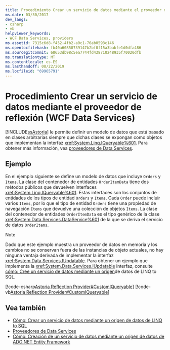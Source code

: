 ```yaml
---
title: Procedimiento Crear un servicio de datos mediante el proveedor de reflexión (WCF Data Services)
ms.date: 03/30/2017
dev_langs:
- csharp
- vb
helpviewer_keywords:
- WCF Data Services, providers
ms.assetid: 7315c6d8-f452-4fb2-a0c1-76ab0593c146
ms.openlocfilehash: fb40a60850739147b2bf0f15a3babfe1d0dfa486
ms.sourcegitcommit: 68653db98c5ea7744fd438710248935f70020dfb
ms.translationtype: MT
ms.contentlocale: es-ES
ms.lasthandoff: 08/22/2019
ms.locfileid: "69965791"
---
```

# <a name="how-to-create-a-data-service-using-the-reflection-provider-wcf-data-services"></a>Procedimiento Crear un servicio de datos mediante el proveedor de reflexión (WCF Data Services)
[!INCLUDE[ssAstoria](../../../../includes/ssastoria-md.md)] le permite definir un modelo de datos que está basado en clases arbitrarias siempre que dichas clases se expongan como objetos que implementan la interfaz <xref:System.Linq.IQueryable%601>. Para obtener más información, vea [proveedores de Data Services](../../../../docs/framework/data/wcf/data-services-providers-wcf-data-services.md).  
  
## <a name="example"></a>Ejemplo  
 En el ejemplo siguiente se define un modelo de datos que incluye `Orders` y `Items`. La clase del contenedor de entidades `OrderItemData` tiene dos métodos públicos que devuelven interfaces <xref:System.Linq.IQueryable%601>. Estas interfaces son los conjuntos de entidades de los tipos de entidad `Orders` y `Items`. Cada `Order` puede incluir varios `Items`, por lo que el tipo de entidad `Orders` tiene una propiedad de navegación `Items` que devuelve una colección de objetos `Items`. La clase del contenedor de entidades `OrderItemData` es el tipo genérico de la clase <xref:System.Data.Services.DataService%601> de la que se deriva el servicio de datos `OrderItems`.  
  
> [!NOTE]
> Dado que este ejemplo muestra un proveedor de datos en memoria y los cambios no se conservan fuera de las instancias de objeto actuales, no hay ninguna ventaja derivada de implementar la interfaz <xref:System.Data.Services.IUpdatable>. Para obtener un ejemplo que implementa la <xref:System.Data.Services.IUpdatable> interfaz, consulte [cómo: Cree un servicio de datos mediante un origen](../../../../docs/framework/data/wcf/create-a-data-service-using-linq-to-sql-wcf.md)de datos de LINQ to SQL.  
  
 [!code-csharp[Astoria Reflection Provider#CustomIQueryable](../../../../samples/snippets/csharp/VS_Snippets_Misc/astoria_reflection_provider/cs/orderitems.svc.cs#customiqueryable)]
 [!code-vb[Astoria Reflection Provider#CustomIQueryable](../../../../samples/snippets/visualbasic/VS_Snippets_Misc/astoria_reflection_provider/vb/orderitems.svc.vb#customiqueryable)]  
  
## <a name="see-also"></a>Vea también

- [Cómo: Crear un servicio de datos mediante un origen de datos de LINQ to SQL](../../../../docs/framework/data/wcf/create-a-data-service-using-linq-to-sql-wcf.md)
- [Proveedores de Data Services](../../../../docs/framework/data/wcf/data-services-providers-wcf-data-services.md)
- [Cómo: Creación de un servicio de datos mediante un origen de datos de ADO.NET Entity Framework](../../../../docs/framework/data/wcf/create-a-data-service-using-an-adonet-ef-data-wcf.md)
